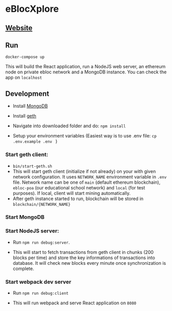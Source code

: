 
# eBlocXplore

## [Website](http://ebloc.cmpe.boun.edu.tr:8000/)

## Run

`docker-compose up`

This will build the React application, run a NodeJS web server, an ethereum node on private ebloc network and a MongoDB instance. You can check the app on `localhost`

## Development

- Install [MongoDB](https://docs.mongodb.com/manual/installation/)


- Install [geth](https://github.com/ethereum/go-ethereum/wiki/Installing-Geth)


- Navigate into downloaded folder and do: `npm install`


- Setup your environment variables (Easiest way is to use .env file: `cp .env.example .env ` )

### Start geth client:

- `bin/start-geth.sh`
- This will start geth client (initialize if not already) on your with given network configuration. It uses `NETWORK_NAME` environment variable in `.env` file. Network name can be one of `main` (default ethereum blockchain), `ebloc-poa` (our educational school network) and `local` (for test purposes). If local, client will start mining automatically.
- After geth instance started to run, blockchain will be stored in `blockchain/{NETWORK_NAME}`

### Start MongoDB

### Start NodeJS server:

- Run `npm run debug:server`.

- This will start to fetch transactions from geth client in chunks (200 blocks per time) and store the key informations of transactions into database. It will check new blocks every minute once synchronization is complete.

### Start webpack dev server

- Run `npm run debug:client`

- This will run webpack and serve React application on `8080`
